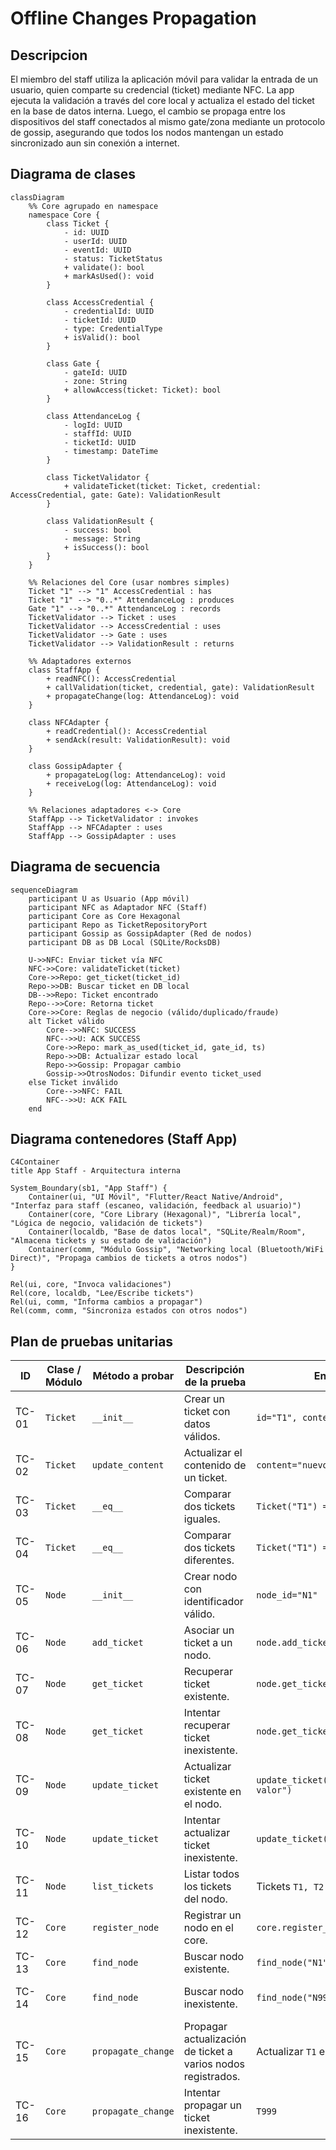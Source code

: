 # Offline Changes Propagation
## Descripcion
El miembro del staff utiliza la aplicación móvil para validar la entrada de un usuario, quien comparte su credencial (ticket) mediante NFC. La app ejecuta la validación a través del core local y actualiza el estado del ticket en la base de datos interna. Luego, el cambio se propaga entre los dispositivos del staff conectados al mismo gate/zona mediante un protocolo de gossip, asegurando que todos los nodos mantengan un estado sincronizado aun sin conexión a internet.
## Diagrama de clases
```mermaid
classDiagram
    %% Core agrupado en namespace
    namespace Core {
        class Ticket {
            - id: UUID
            - userId: UUID
            - eventId: UUID
            - status: TicketStatus
            + validate(): bool
            + markAsUsed(): void
        }

        class AccessCredential {
            - credentialId: UUID
            - ticketId: UUID
            - type: CredentialType
            + isValid(): bool
        }

        class Gate {
            - gateId: UUID
            - zone: String
            + allowAccess(ticket: Ticket): bool
        }

        class AttendanceLog {
            - logId: UUID
            - staffId: UUID
            - ticketId: UUID
            - timestamp: DateTime
        }

        class TicketValidator {
            + validateTicket(ticket: Ticket, credential: AccessCredential, gate: Gate): ValidationResult
        }

        class ValidationResult {
            - success: bool
            - message: String
            + isSuccess(): bool
        }
    }

    %% Relaciones del Core (usar nombres simples)
    Ticket "1" --> "1" AccessCredential : has
    Ticket "1" --> "0..*" AttendanceLog : produces
    Gate "1" --> "0..*" AttendanceLog : records
    TicketValidator --> Ticket : uses
    TicketValidator --> AccessCredential : uses
    TicketValidator --> Gate : uses
    TicketValidator --> ValidationResult : returns

    %% Adaptadores externos
    class StaffApp {
        + readNFC(): AccessCredential
        + callValidation(ticket, credential, gate): ValidationResult
        + propagateChange(log: AttendanceLog): void
    }

    class NFCAdapter {
        + readCredential(): AccessCredential
        + sendAck(result: ValidationResult): void
    }

    class GossipAdapter {
        + propagateLog(log: AttendanceLog): void
        + receiveLog(log: AttendanceLog): void
    }

    %% Relaciones adaptadores <-> Core
    StaffApp --> TicketValidator : invokes
    StaffApp --> NFCAdapter : uses
    StaffApp --> GossipAdapter : uses
```
## Diagrama de secuencia
```mermaid
sequenceDiagram
    participant U as Usuario (App móvil)
    participant NFC as Adaptador NFC (Staff)
    participant Core as Core Hexagonal
    participant Repo as TicketRepositoryPort
    participant Gossip as GossipAdapter (Red de nodos)
    participant DB as DB Local (SQLite/RocksDB)

    U->>NFC: Enviar ticket vía NFC
    NFC->>Core: validateTicket(ticket)
    Core->>Repo: get_ticket(ticket_id)
    Repo->>DB: Buscar ticket en DB local
    DB-->>Repo: Ticket encontrado
    Repo-->>Core: Retorna ticket
    Core->>Core: Reglas de negocio (válido/duplicado/fraude)
    alt Ticket válido
        Core-->>NFC: SUCCESS
        NFC-->>U: ACK SUCCESS
        Core->>Repo: mark_as_used(ticket_id, gate_id, ts)
        Repo->>DB: Actualizar estado local
        Repo->>Gossip: Propagar cambio
        Gossip->>OtrosNodos: Difundir evento ticket_used
    else Ticket inválido
        Core-->>NFC: FAIL
        NFC-->>U: ACK FAIL
    end
```
## Diagrama contenedores (Staff App)
```mermaid
C4Container
title App Staff - Arquitectura interna

System_Boundary(sb1, "App Staff") {
    Container(ui, "UI Móvil", "Flutter/React Native/Android", "Interfaz para staff (escaneo, validación, feedback al usuario)")
    Container(core, "Core Library (Hexagonal)", "Librería local", "Lógica de negocio, validación de tickets")
    Container(localdb, "Base de datos local", "SQLite/Realm/Room", "Almacena tickets y su estado de validación")
    Container(comm, "Módulo Gossip", "Networking local (Bluetooth/WiFi Direct)", "Propaga cambios de tickets a otros nodos")
}

Rel(ui, core, "Invoca validaciones")
Rel(core, localdb, "Lee/Escribe tickets")
Rel(ui, comm, "Informa cambios a propagar")
Rel(comm, comm, "Sincroniza estados con otros nodos")
```

## Plan de pruebas unitarias
| **ID** | **Clase / Módulo** | **Método a probar** | **Descripción de la prueba**                                 | **Entrada**                          | **Salida esperada**                               |
| ------ | ------------------ | ------------------- | ------------------------------------------------------------ | ------------------------------------ | ------------------------------------------------- |
| TC-01  | `Ticket`           | `__init__`          | Crear un ticket con datos válidos.                           | `id="T1", content="data1"`           | Ticket con `id="T1"`, `content="data1"`.          |
| TC-02  | `Ticket`           | `update_content`    | Actualizar el contenido de un ticket.                        | `content="nuevo valor"`              | El ticket refleja el nuevo contenido.             |
| TC-03  | `Ticket`           | `__eq__`            | Comparar dos tickets iguales.                                | `Ticket("T1") == Ticket("T1")`       | `True`.                                           |
| TC-04  | `Ticket`           | `__eq__`            | Comparar dos tickets diferentes.                             | `Ticket("T1") == Ticket("T2")`       | `False`.                                          |
| TC-05  | `Node`             | `__init__`          | Crear nodo con identificador válido.                         | `node_id="N1"`                       | Nodo con `id="N1"`, lista de tickets vacía.       |
| TC-06  | `Node`             | `add_ticket`        | Asociar un ticket a un nodo.                                 | `node.add_ticket(Ticket("T1"))`      | El nodo contiene el ticket.                       |
| TC-07  | `Node`             | `get_ticket`        | Recuperar ticket existente.                                  | `node.get_ticket("T1")`              | Retorna el ticket correcto.                       |
| TC-08  | `Node`             | `get_ticket`        | Intentar recuperar ticket inexistente.                       | `node.get_ticket("T999")`            | Retorna `None` o lanza excepción controlada.      |
| TC-09  | `Node`             | `update_ticket`     | Actualizar ticket existente en el nodo.                      | `update_ticket("T1", "nuevo valor")` | Ticket actualizado.                               |
| TC-10  | `Node`             | `update_ticket`     | Intentar actualizar ticket inexistente.                      | `update_ticket("T999", "valor")`     | Excepción `TicketNotFoundError`.                  |
| TC-11  | `Node`             | `list_tickets`      | Listar todos los tickets del nodo.                           | Tickets `T1, T2`                     | Retorna lista `[T1, T2]`.                         |
| TC-12  | `Core`             | `register_node`     | Registrar un nodo en el core.                                | `core.register_node(Node("N1"))`     | Nodo agregado en la lista del core.               |
| TC-13  | `Core`             | `find_node`         | Buscar nodo existente.                                       | `find_node("N1")`                    | Retorna el nodo correcto.                         |
| TC-14  | `Core`             | `find_node`         | Buscar nodo inexistente.                                     | `find_node("N999")`                  | Retorna `None` o excepción `NodeNotFoundError`.   |
| TC-15  | `Core`             | `propagate_change`  | Propagar actualización de ticket a varios nodos registrados. | Actualizar `T1` en `N1`              | Todos los nodos con `T1` reflejan el nuevo valor. |
| TC-16  | `Core`             | `propagate_change`  | Intentar propagar un ticket inexistente.                     | `T999`                               | Excepción `TicketNotFoundError`.                  |
